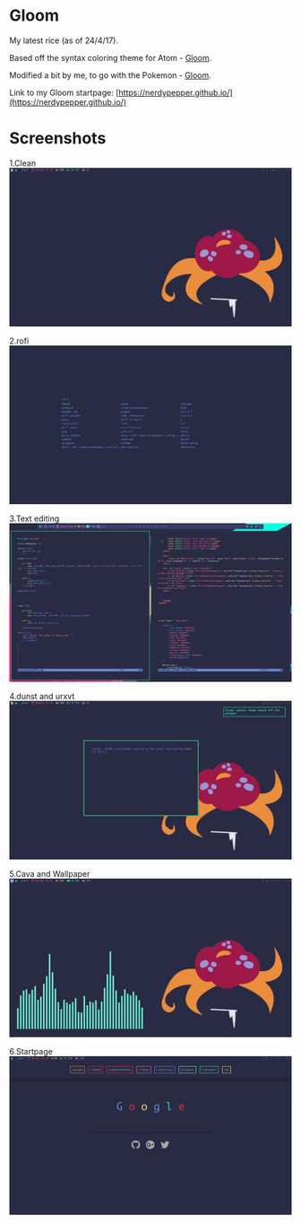 # Gloom

My latest rice (as of 24/4/17).

Based off the syntax coloring theme for Atom - [Gloom](https://atom.io/themes/gloom).

Modified a bit by me, to go with the Pokemon - [Gloom](http://bulbapedia.bulbagarden.net/wiki/Gloom_(Pok%C3%A9mon)).

Link to my Gloom startpage: [https://nerdypepper.github.io/](https://nerdypepper.github.io/)

# Screenshots

1.Clean
![clean](Gloom_Images/Clean.png)

2.rofi
![rofi](Gloom_Images/rofi.png)

3.Text editing
![Text](Gloom_Images/Text.png)

4.dunst and urxvt
![dunst](Gloom_Images/dunst.png)

5.Cava and Wallpaper
![cava](Gloom_Images/Cava.png)

6.Startpage
![startpage](Gloom_Images/Chromium.png)
